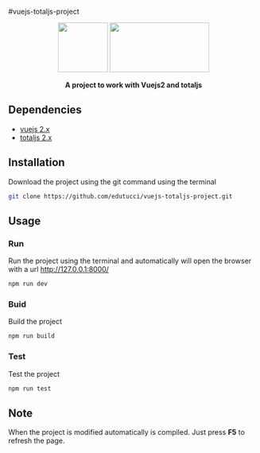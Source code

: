 #vuejs-totaljs-project
<p align="center">
    <a href="https://vuejs.org/" target="_blank"><img width="100" height="100" src="https://vuejs.org/images/logo.png"/></a>
    <a href="https://www.totaljs.com/img/logo-totaljs.png" target="_blank"><img width="200"height="100"src="https://www.totaljs.com/img/logo-totaljs.png"/></a>
</p>

<p align="center">
    <strong> A project to work with Vuejs2 and totaljs </strong>
</p>

## Dependencies
* [vuejs 2.x](https://vuejs.org/)
* [totaljs 2.x](https://www.totaljs.com/)

## Installation
Download the project using the git command using the terminal
``` bash 
git clone https://github.com/edutucci/vuejs-totaljs-project.git
```
## Usage
### Run
Run the project using the terminal and automatically will open the browser with a url http://127.0.0.1:8000/
``` bash
npm run dev
```
### Buid
Build the project
``` bash
npm run build
```
### Test
Test the project
``` bash
npm run test
```


## Note
When the project is modified automatically is compiled. Just press <strong>F5</strong> to refresh the page.